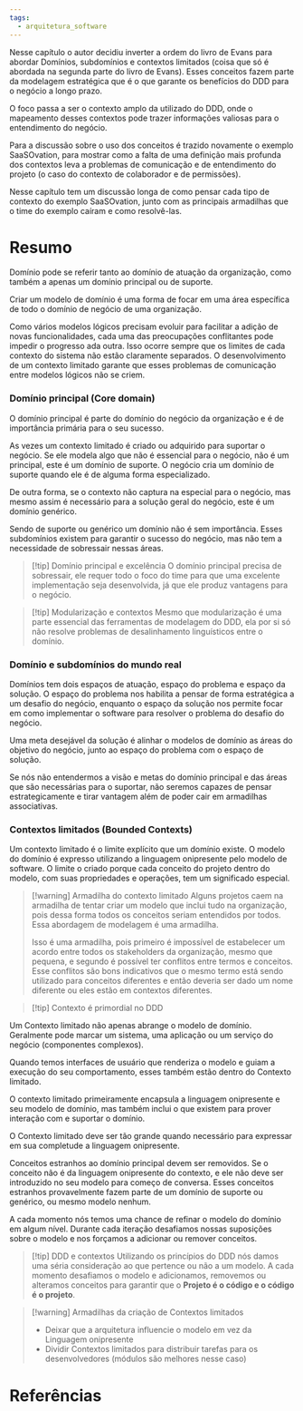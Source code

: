 ```yaml
---
tags:
  - arquitetura_software
---
```

Nesse capítulo o autor decidiu inverter a ordem do livro de Evans para abordar Domínios, subdomínios e contextos limitados (coisa que só é abordada na segunda parte do livro de Evans). Esses conceitos fazem parte da modelagem estratégica que é o que garante os benefícios do DDD para o negócio a longo prazo.

O foco passa a ser o contexto amplo da utilizado do DDD, onde o mapeamento desses contextos pode trazer informações valiosas para o entendimento do negócio.

Para a discussão sobre o uso dos conceitos é trazido novamente o exemplo SaaSOvation, para mostrar como a falta de uma definição mais profunda dos contextos leva a problemas de comunicação e de entendimento do projeto (o caso do contexto de colaborador e de permissões). 

Nesse capítulo tem um discussão longa de como pensar cada tipo de contexto do exemplo SaaSOvation, junto com as principais armadilhas que o time do exemplo caíram e como resolvê-las.

# Resumo

Domínio pode se referir tanto ao domínio de atuação da organização, como também a apenas um domínio principal ou de suporte. 

Criar um modelo de domínio é uma forma de focar em uma área específica de todo o domínio de negócio de uma organização.

Como vários modelos lógicos precisam evoluir para facilitar a adição de novas funcionalidades, cada uma das preocupações conflitantes pode impedir o progresso ada outra. Isso ocorre sempre que os limites de cada contexto do sistema não estão claramente separados. O desenvolvimento de um contexto limitado garante que esses problemas de comunicação entre modelos lógicos não se criem.

### Domínio principal (Core domain)

O domínio principal é parte do domínio do negócio da organização e é de importância primária para o seu sucesso.

As vezes um contexto limitado é criado ou adquirido para suportar o negócio. Se ele modela algo que não é essencial para o negócio, não é um principal, este é um domínio de suporte. O negócio cria um domínio de suporte quando ele é de alguma forma especializado.

De outra forma, se o contexto não captura na especial para o negócio, mas mesmo assim é necessário para a solução geral do negócio, este é um domínio genérico.

Sendo de suporte ou genérico um domínio não é sem importância. Esses subdomínios existem para garantir o sucesso do negócio, mas não tem a necessidade de sobressair nessas áreas.

> [!tip] Domínio principal e excelência
> O domínio principal precisa de sobressair, ele requer todo o foco do time para que uma excelente implementação seja desenvolvida, já que ele produz vantagens para o negócio.

> [!tip] Modularização e contextos
> Mesmo que modularização é uma parte essencial das ferramentas de modelagem do DDD, ela por si só não resolve problemas de desalinhamento linguísticos entre o domínio.

### Domínio e subdomínios do mundo real

Domínios tem dois espaços de atuação, espaço do problema e espaço da solução. O espaço do problema nos habilita a pensar de forma estratégica a um desafio do negócio, enquanto o espaço da solução nos permite focar em como implementar o software para resolver o problema do desafio do negócio.

Uma meta desejável da solução é alinhar o modelos de domínio as áreas do objetivo do negócio, junto ao espaço do problema com o espaço de solução.

Se nós não entendermos a visão e metas do domínio principal e das áreas que são necessárias para o suportar, não seremos capazes de pensar estrategicamente e tirar vantagem além de poder cair em armadilhas associativas.

### Contextos limitados (Bounded Contexts)

Um contexto limitado é o limite explícito que um domínio existe. O modelo do domínio é expresso utilizando a linguagem onipresente pelo modelo de software. O limite o criado porque cada conceito do projeto dentro do modelo, com suas propriedades e operações, tem um significado especial.

> [!warning] Armadilha do contexto limitado
> Alguns projetos caem na armadilha de tentar criar um modelo que inclui tudo na organização, pois dessa forma todos os conceitos seriam entendidos por todos. Essa abordagem de modelagem é uma armadilha.
> 
> Isso é uma armadilha, pois primeiro é impossível de estabelecer um acordo entre todos os stakeholders da organização, mesmo que pequena, e segundo é possível ter conflitos entre termos e conceitos. Esse conflitos são bons indicativos que o mesmo termo está sendo utilizado para conceitos diferentes e então deveria ser dado um nome diferente ou eles estão em contextos diferentes.

> [!tip] Contexto é primordial no DDD 


Um Contexto limitado não apenas abrange o modelo de domínio. Geralmente pode marcar um sistema, uma aplicação ou um serviço do negócio (componentes complexos).

Quando temos interfaces de usuário que renderiza o modelo e guiam a execução do seu comportamento, esses também estão dentro do Contexto limitado.

O contexto limitado primeiramente encapsula a linguagem onipresente e seu modelo de domínio, mas também inclui o que existem para prover interação com e suportar o domínio.

O Contexto limitado deve ser tão grande quando necessário para expressar em sua completude a linguagem onipresente.

Conceitos estranhos ao domínio principal devem ser removidos. Se o conceito não é da linguagem onipresente do contexto, e ele não deve ser introduzido no seu modelo para começo de conversa. Esses conceitos estranhos provavelmente fazem parte de um domínio de suporte ou genérico, ou mesmo modelo nenhum.

A cada momento nós temos uma chance de refinar o modelo do domínio em algum nível. Durante cada iteração desafiamos nossas suposições sobre o modelo e nos forçamos a adicionar ou remover conceitos.

> [!tip] DDD e contextos
> Utilizando os princípios do DDD nós damos uma séria consideração ao que pertence ou não a um modelo. A cada momento desafiamos o modelo e adicionamos, removemos ou alteramos conceitos para garantir que o **Projeto é o código e o código é o projeto**.

> [!warning] Armadilhas da criação de Contextos limitados
> - Deixar que a arquitetura influencie o modelo em vez da Linguagem onipresente
> - Dividir Contextos limitados para distribuir tarefas para os desenvolvedores (módulos são melhores nesse caso)



# Referências
